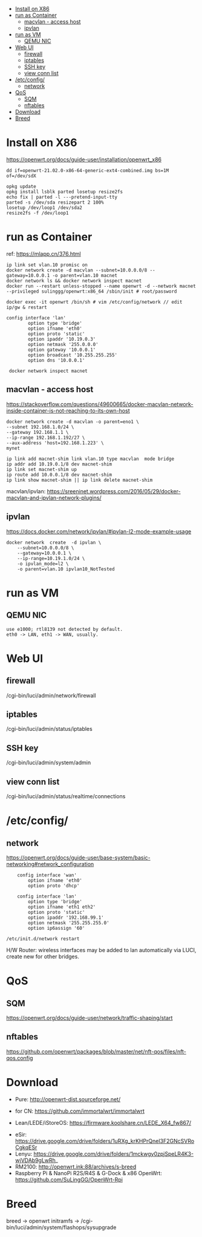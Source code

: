 <!-- TOC -->

- [Install on X86](#install-on-x86)
- [run as Container](#run-as-container)
    - [macvlan - access host](#macvlan---access-host)
    - [ipvlan](#ipvlan)
- [run as VM](#run-as-vm)
    - [QEMU NIC](#qemu-nic)
- [Web UI](#web-ui)
    - [firewall](#firewall)
    - [iptables](#iptables)
    - [SSH key](#ssh-key)
    - [view conn list](#view-conn-list)
- [/etc/config/](#etcconfig)
    - [network](#network)
- [QoS](#qos)
    - [SQM](#sqm)
    - [nftables](#nftables)
- [Download](#download)
- [Breed](#breed)

<!-- /TOC -->

# Install on X86
https://openwrt.org/docs/guide-user/installation/openwrt_x86

    dd if=openwrt-21.02.0-x86-64-generic-ext4-combined.img bs=1M of=/dev/sdX

    opkg update
    opkg install lsblk parted losetup resize2fs
    echo fix | parted -l ---pretend-input-tty
    parted -s /dev/sda resizepart 2 100% 
    losetup /dev/loop1 /dev/sda2
    resize2fs -f /dev/loop1

# run as Container
ref: https://mlapp.cn/376.html

    ip link set vlan.10 promisc on
    docker network create -d macvlan --subnet=10.0.0.0/8 --gateway=10.0.0.1 -o parent=vlan.10 macnet
    docker network ls && docker network inspect macnet
    docker run --restart unless-stopped --name openwrt -d --network macnet --privileged sulinggg/openwrt:x86_64 /sbin/init # root/password

```
docker exec -it openwrt /bin/sh # vim /etc/config/network // edit ip/gw & restart

config interface 'lan'
        option type 'bridge'
        option ifname 'eth0'
        option proto 'static'
        option ipaddr '10.19.0.3'
        option netmask '255.0.0.0'
        option gateway '10.0.0.1'
        option broadcast '10.255.255.255'
        option dns '10.0.0.1'

 docker network inspect macnet
```

## macvlan - access host
https://stackoverflow.com/questions/49600665/docker-macvlan-network-inside-container-is-not-reaching-to-its-own-host

    docker network create -d macvlan -o parent=eno1 \
    --subnet 192.168.1.0/24 \
    --gateway 192.168.1.1 \
    --ip-range 192.168.1.192/27 \
    --aux-address 'host=192.168.1.223' \
    mynet

    ip link add macnet-shim link vlan.10 type macvlan  mode bridge
    ip addr add 10.19.0.1/8 dev macnet-shim
    ip link set macnet-shim up
    ip route add 10.0.0.1/8 dev macnet-shim
    ip link show macnet-shim || ip link delete macnet-shim

macvlan/ipvlan: https://sreeninet.wordpress.com/2016/05/29/docker-macvlan-and-ipvlan-network-plugins/

## ipvlan
https://docs.docker.com/network/ipvlan/#ipvlan-l2-mode-example-usage

    docker network  create  -d ipvlan \
        --subnet=10.0.0.0/8 \
        --gateway=10.0.0.1 \
        --ip-range=10.19.1.0/24 \
        -o ipvlan_mode=l2 \
        -o parent=vlan.10 ipvlan10_NotTested

# run as VM
## QEMU NIC

    use e1000; rtl8139 not detected by default.
    eth0 -> LAN, eth1 -> WAN, usually.

# Web UI
## firewall
/cgi-bin/luci/admin/network/firewall  
## iptables
/cgi-bin/luci/admin/status/iptables  
## SSH key
/cgi-bin/luci/admin/system/admin   
## view conn list
/cgi-bin/luci/admin/status/realtime/connections 

# /etc/config/
## network
https://openwrt.org/docs/guide-user/base-system/basic-networking#network_configuration

        config interface 'wan'
            option ifname 'eth0'
            option proto 'dhcp'

        config interface 'lan'
            option type 'bridge'
            option ifname 'eth1 eth2'
            option proto 'static'
            option ipaddr '192.168.99.1'
            option netmask '255.255.255.0'
            option ip6assign '60'

    /etc/init.d/network restart

H/W Router: wireless interfaces may be added to lan automatically via LUCI, create new for other bridges.

# QoS
## SQM
https://openwrt.org/docs/guide-user/network/traffic-shaping/start

## nftables
https://github.com/openwrt/packages/blob/master/net/nft-qos/files/nft-qos.config

# Download
- Pure: http://openwrt-dist.sourceforge.net/   
* for CN: https://github.com/immortalwrt/immortalwrt
- Lean/LEDE/iStoreOS: https://firmware.koolshare.cn/LEDE_X64_fw867/ 
* eSir: https://drive.google.com/drive/folders/1uRXg_krKHPrQneI3F2GNcSVRoCgkqESr
* Lenyu: https://drive.google.com/drive/folders/1mckwgy0zpjSpeLR4K3-wjVDAb9gLwRh_
* RM2100: http://openwrt.ink:88/archives/s-breed
* Raspberry Pi & NanoPi R2S/R4S & G-Dock & x86 OpenWrt: https://github.com/SuLingGG/OpenWrt-Rpi

# Breed
breed -> openwrt initramfs -> /cgi-bin/luci/admin/system/flashops/sysupgrade
